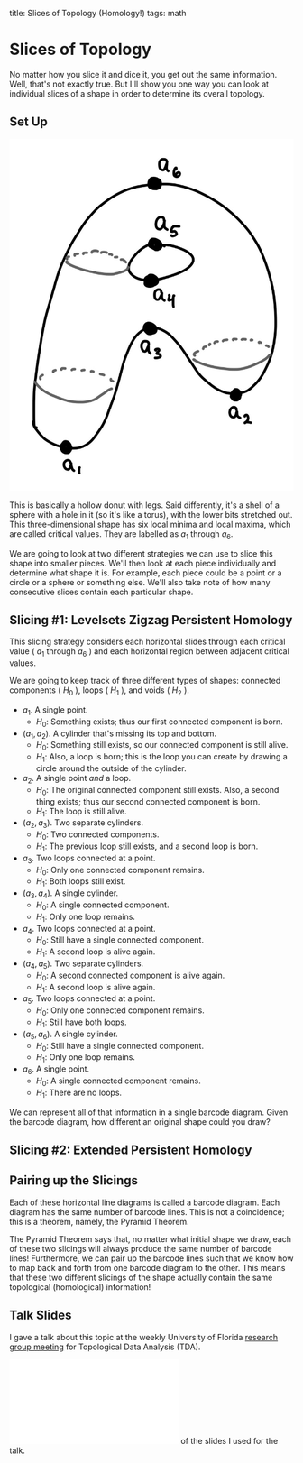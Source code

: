 title: Slices of Topology (Homology!)
tags: math

# Slices of Topology

No matter how you slice it and dice it, you get out the same information. Well, that's not exactly true. But I'll show you one way you can look at individual slices of a shape in order to determine its overall topology.

## Set Up

![Torus](/images/pyramid/torus.jpg "torus")

This is basically a hollow donut with legs. Said differently, it's a shell of a sphere with a hole in it (so it's like a torus), with the lower bits stretched out. This three-dimensional shape has six local minima and local maxima, which are called critical values. They are labelled as $a_1$ through $a_6$.

We are going to look at two different strategies we can use to slice this shape into smaller pieces. We'll then look at each piece individually and determine what shape it is. For example, each piece could be a point or a circle or a sphere or something else. We'll also take note of how many consecutive slices contain each particular shape.

## Slicing #1: Levelsets Zigzag Persistent Homology

This slicing strategy considers each horizontal slides through each critical value ( $a_1$ through $a_6$ ) and each horizontal region between adjacent critical values. 

We are going to keep track of three different types of shapes: connected components ( $H_0$ ), loops ( $H_1$ ), and voids ( $H_2$ ). 

- $a_1$. A single point.
  - $H_0$: Something exists; thus our first connected component is born.
- $(a_1, a_2)$. A cylinder that's missing its top and bottom.
  - $H_0$: Something still exists, so our connected component is still alive.
  - $H_1$: Also, a loop is born; this is the loop you can create by drawing a circle around the outside of the cylinder.
- $a_2$. A single point _and_ a loop.
  - $H_0$: The original connected component still exists. Also, a second thing exists; thus our second connected component is born.
  - $H_1$: The loop is still alive.
- $(a_2, a_3)$. Two separate cylinders.
  - $H_0$: Two connected components.
  - $H_1$: The previous loop still exists, and a second loop is born.
- $a_3$. Two loops connected at a point.
  - $H_0$: Only one connected component remains.
  - $H_1$: Both loops still exist. 
- $(a_3, a_4)$. A single cylinder.
  - $H_0$: A single connected component.
  - $H_1$: Only one loop remains.
- $a_4$. Two loops connected at a point.
  - $H_0$: Still have a single connected component.
  - $H_1$: A second loop is alive again.
- $(a_4, a_5)$. Two separate cylinders.
  - $H_0$: A second connected component is alive again.
  - $H_1$: A second loop is alive again.
- $a_5$. Two loops connected at a point.
  - $H_0$: Only one connected component remains.
  - $H_1$: Still have both loops.
- $(a_5, a_6)$. A single cylinder.
  - $H_0$: Still have a single connected component.
  - $H_1$: Only one loop remains.
- $a_6$. A single point.
  - $H_0$: A single connected component remains.
  - $H_1$: There are no loops.

We can represent all of that information in a single barcode diagram. Given the barcode diagram, how different an original shape could you draw?

## Slicing #2: Extended Persistent Homology

## Pairing up the Slicings

Each of these horizontal line diagrams is called a barcode diagram. Each diagram has the same number of barcode lines. This is not a coincidence; this is a theorem, namely, the Pyramid Theorem.

The Pyramid Theorem says that, no matter what initial shape we draw, each of these two slicings will always produce the same number of barcode lines! Furthermore, we can pair up the barcode lines such that we know how to map back and forth from one barcode diagram to the other. This means that these two different slicings of the shape actually contain the same topological (homological) information!

## Talk Slides

I gave a talk about this topic at the weekly University of Florida [research group meeting](https://people.clas.ufl.edu/peterbubenik/intro-to-tda/) for Topological Data Analysis (TDA).

![Here is a pdf](/images/Mayer-Vietoris_Pyramid.pdf "slides") of the slides I used for the talk.
